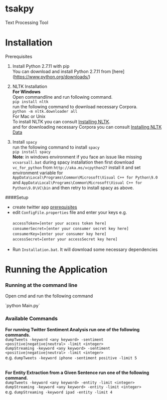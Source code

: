 # tsakpy
Text Processing Tool

# Installation
Prerequisites <br/>
 1. Install Python 2.7.11 with pip<br/>
 You  can download and install Python 2.7.11 from [here] (https://www.python.org/downloads/) <br>

2. NLTK Installation <br>
   **For Windows**<br>
   Open commandline and run following command. <br>
      `pip install nltk` <br>
   run the following command to download necessary Corpora. <br>
      `python -m nltk.downloader all` <br>
   For Mac or Unix <br>
   To install NLTK you can consult [Installing NLTK](http://www.nltk.org/install.html). <br>
   and for downloading necessary Corpora you can consult [Installing NLTK Data](http://www.nltk.org/data.html) <br>
3. Install `spacy`<br>
  run the following command to install `spacy`<br>
  `pip install spacy`<br>
**Note**:  in windows environment if you face an issue like missing `vcvarsall.bat` during spacy installation then first download `vc_for_python` from `http://aka.ms/vcpython27` install it and set environment variable for `AppData\Local\Programs\Common\Microsoft\Visual C++ for Python\9.0` and `AppData\Local\Programs\Common\Microsoft\Visual C++ for Python\9.0\VC\bin` and then retry to install spacy as above.


####Setup

* create twitter app [prerequisites](https://github.com/project-spinoza/twitter-swiss-army-knife/wiki/Prerequisites)<br>
* edit `ConfigFile.properties` file and enter your keys e.g. <br><br>
`accessToken=[enter your access token here]`<br>
`consumerSecret=[enter your consumer secret key here]`<br>
`consumerKey=[enter your consumer key here]`<br>
`accessSecret=[enter your accessSecret key here]`<br><br>
* Run `Installation.bat`. It will download some necessary dependencies

# Running the Application <br/>
### Running at the command line
<p>Open cmd and run the following command</p>
`python Main.py`

### Available Commands <br/>
  **For running Twitter Sentiment Analysis run one of the following commands.** <br> 
  `dumpTweets -keyword <any keyword> -sentiment <positive|negative|neutral> -limit <integer>` <br/>
  `dumpStreaming -keyword <any keyword> -sentiment <positive|negative|neutral> -limit <integer>` <br>
  e.g. `dumpTweets -keyword iphone -sentiment positive -limit 5` <br/><br>
  
  **For Entity Extraction from a Given Sentence run one of the following command.**<br>
  `dumpTweets -keyword <any keyword> -entity -limit <integer>` <br/>
  `dumpStreaming -keyword <any keyword> -entity -limit <integer>` <br>
  e.g. `dumpStreaming -keyword ipad -entity -limit 4`
  

